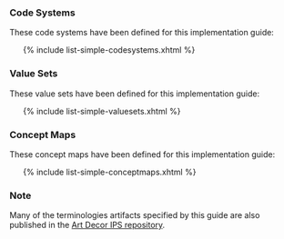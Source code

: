 ### Code Systems

These code systems have been defined for this implementation guide:
<ul>{% include list-simple-codesystems.xhtml %}</ul>

### Value Sets

These value sets have been defined for this implementation guide:
<ul>{% include list-simple-valuesets.xhtml %}</ul>

### Concept Maps

These concept maps have been defined for this implementation guide:
<ul>{% include list-simple-conceptmaps.xhtml %}</ul>

### Note

Many of the terminologies artifacts specified by this guide are also published in the [Art Decor IPS repository](https://art-decor.org/art-decor/decor-valuesets--hl7ips-).
